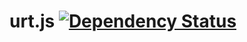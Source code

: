 urt.js [![Dependency Status](https://david-dm.org/pyprism/urt.js.svg)](https://david-dm.org/pyprism/urt.js)
======
